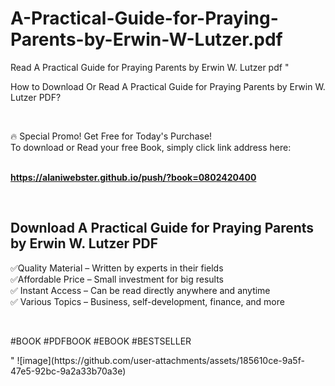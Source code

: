 # A-Practical-Guide-for-Praying-Parents-by-Erwin-W-Lutzer.pdf
Read A Practical Guide for Praying Parents by Erwin W. Lutzer pdf
"<p>How to Download Or Read A Practical Guide for Praying Parents by Erwin W. Lutzer PDF?</p>
<p>&nbsp;</p>
<p>&#128293;  Special Promo! Get Free for Today's Purchase!<br />To download or Read your free Book, simply click link address here:&nbsp;<br />&nbsp;</p>
<p><a href=""https://alaniwebster.github.io/push/?book=0802420400""><strong>https://alaniwebster.github.io/push/?book=0802420400</strong></a></p>
<p>&nbsp;</p>
<h2>Download A Practical Guide for Praying Parents by Erwin W. Lutzer PDF</h2>
<p>&#x2705;Quality Material &ndash; Written by experts in their fields<br />&#x2705;Affordable Price &ndash; Small investment for big results<br />&#x2705; Instant Access &ndash; Can be read directly anywhere and anytime<br />&#x2705; Various Topics &ndash; Business, self-development, finance, and more</p>
<p>&nbsp;</p>
<p>#BOOK #PDFBOOK #EBOOK #BESTSELLER</p>
"
![image](https://github.com/user-attachments/assets/185610ce-9a5f-47e5-92bc-9a2a33b70a3e)
